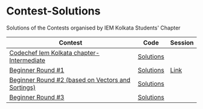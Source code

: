 # Contest-Solutions
Solutions of the Contests organised by IEM Kolkata Students' Chapter

| Contest  | Code | Session |
|---|---|---|
| [Codechef Iem Kolkata chapter- Intermediate](https://codeforces.com/gym/306623)  | [Solutions](Codechef_Iem_Kolkata_chapter-_Intermediate)  | |
| [Beginner Round #1](https://codeforces.com/group/zD5zIvrVVy/contest/309910) | [Solutions](Beginner_Round_#1)  | [Link](https://www.youtube.com/watch?v=vKcs48pqoQg)  |
| [Beginner Round #2 (based on Vectors and Sortings)](https://codeforces.com/group/zD5zIvrVVy/contest/314537) | [Solutions](Beginner_Round_#2_(based_on_Vectors_and_Sortings))  | |
| [Beginner Round #3](https://codeforces.com/group/zD5zIvrVVy/contest/317356) | [Solutions](Beginner_Round_#3)  | |

